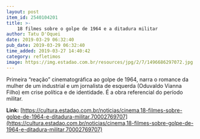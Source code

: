 ```yaml
---
layout: post
item_id: 2540104201
title: >-
    18 filmes sobre o golpe de 1964 e a ditadura militar
author: Tatu D'Oquei
date: 2019-03-29 06:32:40
pub_date: 2019-03-29 06:32:40
time_added: 2019-03-27 14:40:42
category: refletimos
image: https://img.estadao.com.br/resources/jpg/2/7/1496686297072.jpg
---
```


Primeira “reação” cinematográfica ao golpe de 1964, narra o romance da mulher de um industrial e um jornalista de esquerda (Oduvaldo Vianna Filho) em crise política e de identidade. É a obra referencial do período militar.

**Link:** [https://cultura.estadao.com.br/noticias/cinema,18-filmes-sobre-golpe-de-1964-e-ditadura-militar,70002769707](https://cultura.estadao.com.br/noticias/cinema,18-filmes-sobre-golpe-de-1964-e-ditadura-militar,70002769707)

